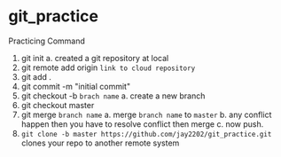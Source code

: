 # git_practice
Practicing Command

1. git init
  a. created a git repository at local
2. git remote add origin `link to cloud repository`
3. git add .
4. git commit -m "initial commit"
5. git checkout -b `brach name`
   a. create a new branch
6. git checkout master
7. git merge `branch name`
   a. merge `branch name` to `master`
   b. any conflict happen then you have to resolve conflict then merge
   c. now push.
8. `git clone -b master https://github.com/jay2202/git_practice.git` clones your repo to another remote system
